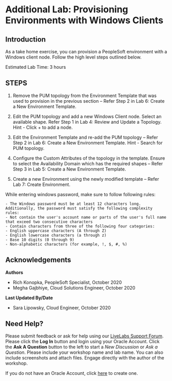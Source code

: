 # Additional Lab: Provisioning Environments with Windows Clients

## Introduction

As a take home exercise, you can provision a PeopleSoft environment with a Windows client node. Follow the high level steps outlined below.

Estimated Lab Time: 3 hours


## **STEPS**
1.	Remove the PUM topology from the Environment Template that was used to provision in the previous section – Refer Step 2 in  Lab 6: Create a New Environment Template.

2.	Edit the PUM topology and add a new Windows Client node.  Select an available shape. Refer Step 1 in Lab 4: Review and Update a Topology.  Hint - Click + to add a node. 

3.	Edit the Environment Template and re-add the PUM topology – Refer Step 2 in Lab 6: Create a New Environment Template. Hint - Search for PUM topology. 

4.	Configure the Custom Attributes of the topology in the template.  Ensure to select the Availability Domain which has the required shapes – Refer Step 3 in Lab 5: Create a New Environment Template.

5.	Create a new Environment using the newly modified template – Refer Lab 7: Create Environment. 

  While entering windows password, make sure to follow following rules:

    - The Windows password must be at least 12 characters long. Additionally, the password must satisfy the following complexity rules:
    - Not contain the user's account name or parts of the user's full name that exceed two consecutive characters
    - Contain characters from three of the following four categories:
    - English uppercase characters (A through Z)
    - English lowercase characters (a through z)
    - Base 10 digits (0 through 9)
    - Non-alphabetic characters (for example, !, $, #, %)


## Acknowledgements
**Authors** 
- Rich Konopka, PeopleSoft Specialist, October 2020
- Megha Gajbhiye, Cloud Solutions Engineer, October 2020

**Last Updated By/Date** 
- Sara Lipowsky, Cloud Engineer, October 2020

## Need Help?
Please submit feedback or ask for help using our [LiveLabs Support Forum](https://community.oracle.com/tech/developers/categories/livelabsdiscussions). Please click the **Log In** button and login using your Oracle Account. Click the **Ask A Question** button to the left to start a *New Discussion* or *Ask a Question*.  Please include your workshop name and lab name.  You can also include screenshots and attach files.  Engage directly with the author of the workshop.

If you do not have an Oracle Account, click [here](https://profile.oracle.com/myprofile/account/create-account.jspx) to create one.